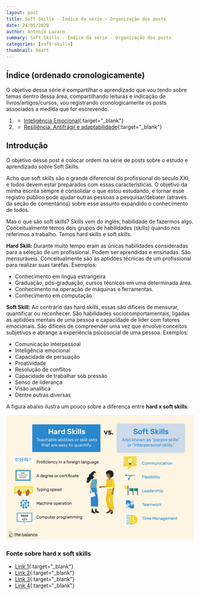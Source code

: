 ```yaml
---
layout: post
title: Soft Skills - Índice da série - Organização dos posts
date: 24/05/2020
author: Antonio Lazaro
summary: Soft Skills - Índice da série - Organização dos posts
categories: [soft-skills]
thumbnail: heart
---
```


## Índice (ordenado cronologicamente)

O objetivo dessa série é compartilhar o aprendizado que vou tendo sobre temas dentro dessa área, compartilhando leituras e indicação de livros/artigos/cursos, vou registrando cronologicamente os posts associados a medida que for escrevendo.

1. - [Inteligência Emocional](/soft-skills/2020/05/31/soft-skill-inteligencia-emocional.html){:target="\_blank"}
1. - [Resiliência, Antifrágil e adaptabilidade](/soft-skills/2020/06/11/soft-skill-antifragil-adaptabilidade.html){:target="\_blank"}

## Introdução

O objetivo desse post é colocar ordem na série de posts sobre o estudo e aprendizado sobre Soft Skills.

Acho que soft skills são o grande diferencial do profissional do século XXI, e todos devem estar preparados com essas características. O objetivo da minha escrita sempre é consolidar o que estou estudando, e tornar esse registro público pode ajudar outras pessoas a pesquisar/debater (através da seção de comentários) sobre esse assunto expandido o conhecimento de todos.

Mas o que são soft skills? Skills vem do inglês, habilidade de fazermos algo. Conceitualmente temos dois grupos de habilidades (skills) quando nos referimos a trabalho. Temos hard skills e soft skills.

**Hard Skill:** Durante muito tempo eram as únicas habilidades consideradas para a seleção de um profissional. Podem ser aprendidas e ensinadas. São mensuráveis. Conceitualmente são as aptidões técnicas de um profissional para realizar suas tarefas. Exemplos:

<ul>
  <li>Conhecimento em língua estrangeira</li>
  <li>Graduação, pós-graduação, cursos técnicos em uma determinada área.</li>
  <li>Conhecimento na operação de máquinas e ferramentas.</li>
  <li>Conhecimento em computação</li>
</ul>

**Soft Skill:** Ao contrário das hard skills, essas são dificeis de mensurar, quantificar ou reconhecer. São habilidades sociocomportamentais, ligadas as aptidões mentais de uma pessoa e capacidade de lider com fatores emocionais. São dificeis de compreender uma vez que envolve conceitos subjetivos e abrange a experiência psicosocial de uma pessoa. Exemplos:

<ul>
  <li>Comunicação interpessoal</li>
  <li>Inteligência emocional</li>
  <li>Capacidade de persuação</li>
  <li>Proatividade</li>
  <li>Resolução de conflitos</li>
  <li>Capacidade de trabalhar sob pressão</li>
  <li>Senso de liderança</li>
  <li>Visão analítica</li>
  <li>Dentre outras diversas</li>
</ul>

A figura abaixo ilustra um pouco sobre a diferença entre **hard x soft skills**:

![](/static/img/soft-skills/hard-skills-vs-soft-skills.png)

### Fonte sobre hard x soft skills

- [Link 1](https://www.gupy.io/blog/hard-skills-e-soft-skills){:target="\_blank"}
- [Link 2](https://blog.fortestecnologia.com.br/hard-skill-e-soft-skill-saiba-como-desenvolver/){:target="\_blank"}
- [Link 3](https://blog.solides.com.br/qual-a-diferenca-entre-soft-e-hard-skills/){:target="\_blank"}
- [Link 4](https://www.diferenca.com/soft-skills-hard-skills/){:target="\_blank"}
